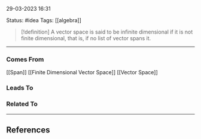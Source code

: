 29-03-2023   16:31

Status: #idea
Tags: [[algebra]]

>[!definition]
A vector space is said to be infinite dimensional if it is not finite dimensional, that is, if no list of vector spans it.

---

### Comes From

[[Span]]
[[Finite Dimensional Vector Space]]
[[Vector Space]]

### Leads To

### Related To

---

## References